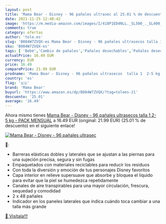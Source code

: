```yaml
---
layout: post
title: 'Mama Bear - Disney - 96 pañales ultrasec al 25.01 % de descuento'
date: 2021-11-25 12:40:42
image: 'https://m.media-amazon.com/images/I/418P1ED4NLL._SL500_._SL400_.jpg'
comments: true
category: ofertas
author: 'tole.es'
slug: 'B084W7ZVQX-es Mama Bear - Disney - 96 pañales ultrasecos talla 1 2-5 kg...'
sku: 'B084W7ZVQX-es'
tags: [ 'Bebé','Cambio de pañales','Pañales desechables','Pañales desechables para bebés','Pañales para bebé','bear','mama','mama bear','pañales', ]
actualPrice: 16.49 EUR
currency: EUR
price: 16.49
comparePrice: 21.99 EUR
prodname: 'Mama Bear - Disney - 96 pañales ultrasecos  talla 1  2-5 kg  - PACK MENSUAL'
country: 'es'
flag: '🇪🇸'
brand: 'Mama Bear'
buyurl: 'https://www.amazon.es/dp/B084W7ZVQX/?tag=tolees-21'
descuento: '25.01'
average: '16.49'
---
```


Ahora mismo tienes [Mama Bear - Disney - 96 pañales ultrasecos  talla 1  2-5 kg  - PACK MENSUAL](https://www.amazon.es/dp/B084W7ZVQX/?tag=tolees-21) a 16.49 EUR (original: 21.99 EUR) (25.01 %  de descuento) en el siguiente enlace!

[![Mama Bear - Disney - 96 pañales ultrasec](https://m.media-amazon.com/images/I/418P1ED4NLL._SL500_._SL400_.jpg)](https://www.amazon.es/dp/B084W7ZVQX/?tag=tolees-21)

🔎:

- Barreras elásticas dobles y laterales que se ajustan a las piernas para una sujeción precisa, segura y sin fugas
- Empaquetados con materiales reciclables para reducir los residuos
- Con toda la diversión y emoción de tus personajes Disney favoritos
- Capa interior en relieve supersuave que absorbe y bloquea el líquido para evitar que la piel se humedezca repetidamente
- Canales de aire transpirables para una mayor circulación, frescura, sequedad y comodidad
- 2 x 48 pañales
- Indicador en los paneles laterales que indica cuándo toca cambiar a una talla más grande

[🛒 Visítala!!!](https://www.amazon.es/dp/B084W7ZVQX/?tag=tolees-21)
